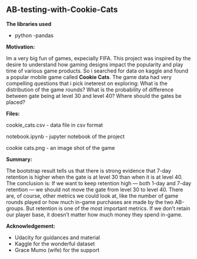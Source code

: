 ## AB-testing-with-Cookie-Cats

**The libraries used**

- python
-pandas

**Motivation:**

Im a very big fun of games, expecially FIFA. This project was inspired by the desire to understand how gaming designs impact the popularity and play time of various game products. So i searched for data on kaggle and found a popular mobile game called **Cookie Cats**. The game data had very compelling questions that i pick ineterest on exploring:
  What is the distribution of the game rounds?
  What is the probability of difference between gate being at level 30 and level 40?
  Where should the gates be placed?

**Files:**

cookie_cats.csv - data file in csv format

notebook.ipynb - jupyter notebook of the project

cookie cats.png	 - an image shot of the game

**Summary:**

The bootstrap result tells us that there is strong evidence that 7-day retention is higher when the gate is at level 30 than when it is at level 40. The conclusion is: If we want to keep retention high — both 1-day and 7-day retention — we should not move the gate from level 30 to level 40. There are, of course, other metrics we could look at, like the number of game rounds played or how much in-game purchases are made by the two AB-groups. But retention is one of the most important metrics. If we don’t retain our player base, it doesn’t matter how much money they spend in-game.

**Acknowledgement:**

- Udacity for guidances and material
- Kaggle for the wonderful dataset
- Grace Mumo (wife) for the support
